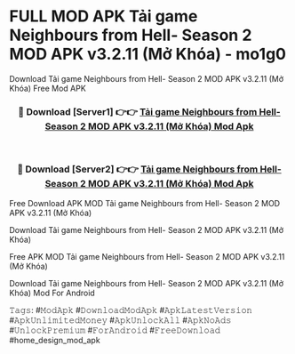 # FULL MOD APK Tải game Neighbours from Hell- Season 2 MOD APK v3.2.11 (Mở Khóa) - mo1g0
Download Tải game Neighbours from Hell- Season 2 MOD APK v3.2.11 (Mở Khóa) Free Mod APK

<div align="center">
<h3>🔴 Download [Server1] 👉👉 <a href="https://apk-comot.site?title=Tải_game_Neighbours_from_Hell-_Season_2_MOD_APK_v3.2.11_(Mở_Khóa)">Tải game Neighbours from Hell- Season 2 MOD APK v3.2.11 (Mở Khóa) Mod Apk</a></h3><br>

<h3>🔴 Download [Server2] 👉👉 <a href="https://apk-comot.site?title=Tải_game_Neighbours_from_Hell-_Season_2_MOD_APK_v3.2.11_(Mở_Khóa)">Tải game Neighbours from Hell- Season 2 MOD APK v3.2.11 (Mở Khóa) Mod Apk</a></h3>
</div>


Free Download APK MOD Tải game Neighbours from Hell- Season 2 MOD APK v3.2.11 (Mở Khóa)

Download Tải game Neighbours from Hell- Season 2 MOD APK v3.2.11 (Mở Khóa) 

Free APK MOD Tải game Neighbours from Hell- Season 2 MOD APK v3.2.11 (Mở Khóa) 

Download Tải game Neighbours from Hell- Season 2 MOD APK v3.2.11 (Mở Khóa) Mod For Android

𝚃𝚊𝚐𝚜: #𝙼𝚘𝚍𝙰𝚙𝚔 #𝙳𝚘𝚠𝚗𝚕𝚘𝚊𝚍𝙼𝚘𝚍𝙰𝚙𝚔 #𝙰𝚙𝚔𝙻𝚊𝚝𝚎𝚜𝚝𝚅𝚎𝚛𝚜𝚒𝚘𝚗 #𝙰𝚙𝚔𝚄𝚗𝚕𝚒𝚖𝚒𝚝𝚎𝚍𝙼𝚘𝚗𝚎𝚢 #𝙰𝚙𝚔𝚄𝚗𝚕𝚘𝚌𝚔𝙰𝚕𝚕 #𝙰𝚙𝚔𝙽𝚘𝙰𝚍𝚜 #𝚄𝚗𝚕𝚘𝚌𝚔𝙿𝚛𝚎𝚖𝚒𝚞𝚖 #𝙵𝚘𝚛𝙰𝚗𝚍𝚛𝚘𝚒𝚍 #𝙵𝚛𝚎𝚎𝙳𝚘𝚠𝚗𝚕𝚘𝚊𝚍 #home_design_mod_apk